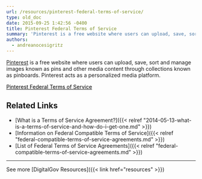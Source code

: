 ```yaml
---
url: /resources/pinterest-federal-terms-of-service/
type: old_doc
date: 2015-09-25 1:42:56 -0400
title: Pinterest Federal Terms of Service
summary: 'Pinterest is a free website where users can upload, save, sort and manage images known as pins and other media content through collections known as pinboards. Pinterest acts as a personalized media platform.   Pinterest Federal Terms of Service   Related Links What is a Terms of Service Agreement? Information on Federal Compatible Terms of'
authors:
  - andreanocesigritz
---
```


[Pinterest](https://www.pinterest.com/) is a free website where users can upload, save, sort and manage images known as pins and other media content through collections known as pinboards. Pinterest acts as a personalized media platform.

 

<a class="button" style="color: #000000" href="https://help.pinterest.com/en/articles/terms-service-apply-federal-agencies-using-pinterest">Pinterest Federal Terms of Service</a>

 

## Related Links

  * [What is a Terms of Service Agreement?]({{< relref "2014-05-13-what-is-a-terms-of-service-and-how-do-i-get-one.md" >}})
  * [Information on Federal Compatible Terms of Service]({{< relref "federal-compatible-terms-of-service-agreements.md" >}})
  * [List of Federal Terms of Service Agreements]({{< relref "federal-compatible-terms-of-service-agreements.md" >}})

 

* * *

 

See more [DigitalGov Resources]({{< link href="resources" >}})